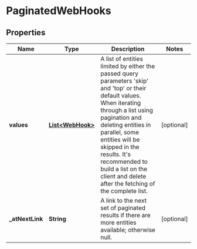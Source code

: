 # PaginatedWebHooks

## Properties
Name | Type | Description | Notes
------------ | ------------- | ------------- | -------------
**values** | [**List&lt;WebHook&gt;**](WebHook.md) | A list of entities limited by either the passed query parameters &#x27;skip&#x27; and &#x27;top&#x27; or their default values.                When iterating through a list using pagination and deleting entities in parallel, some entities will be skipped in the results.  It&#x27;s recommended to build a list on the client and delete after the fetching of the complete list. |  [optional]
**_atNextLink** | **String** | A link to the next set of paginated results if there are more entities available; otherwise null. |  [optional]
